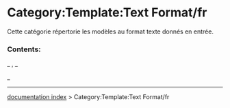 # Category:Template:Text Format/fr
Cette catégorie répertorie les modèles au format texte donnés en entrée.

### Contents:

_ , _

_

---
[documentation index](../README.md) > Category:Template:Text Format/fr

